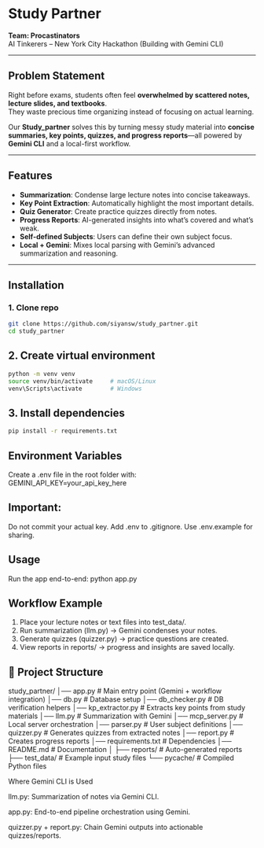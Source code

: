 # Study Partner  
**Team: Procastinators**  
AI Tinkerers – New York City Hackathon (Building with Gemini CLI)  

---

## Problem Statement  
Right before exams, students often feel **overwhelmed by scattered notes, lecture slides, and textbooks**.  
They waste precious time organizing instead of focusing on actual learning.  

Our **Study_partner** solves this by turning messy study material into **concise summaries, key points, quizzes, and progress reports**—all powered by **Gemini CLI** and a local-first workflow.  

---

## Features
- **Summarization**: Condense large lecture notes into concise takeaways.  
- **Key Point Extraction**: Automatically highlight the most important details.  
- **Quiz Generator**: Create practice quizzes directly from notes.  
- **Progress Reports**: AI-generated insights into what’s covered and what’s weak.  
- **Self-defined Subjects**: Users can define their own subject focus.  
- **Local + Gemini**: Mixes local parsing with Gemini’s advanced summarization and reasoning.  

---

## Installation

### 1. Clone repo
```bash
git clone https://github.com/siyansw/study_partner.git
cd study_partner
```

## 2. Create virtual environment
```bash
python -m venv venv
source venv/bin/activate     # macOS/Linux
venv\Scripts\activate        # Windows
```

## 3. Install dependencies
```bash
pip install -r requirements.txt
```

## Environment Variables
Create a .env file in the root folder with:
GEMINI_API_KEY=your_api_key_here


## Important:
Do not commit your actual key.
Add .env to .gitignore.
Use .env.example for sharing.

## Usage
Run the app end-to-end:
python app.py

## Workflow Example
1. Place your lecture notes or text files into test_data/.
2. Run summarization (llm.py) → Gemini condenses your notes.
3. Generate quizzes (quizzer.py) → practice questions are created.
4. View reports in reports/ → progress and insights are saved locally.

## 📂 Project Structure

study_partner/
│── app.py # Main entry point (Gemini + workflow integration)
│── db.py # Database setup
│── db_checker.py # DB verification helpers
│── kp_extractor.py # Extracts key points from study materials
│── llm.py # Summarization with Gemini
│── mcp_server.py # Local server orchestration
│── parser.py # User subject definitions
│── quizzer.py # Generates quizzes from extracted notes
│── report.py # Creates progress reports
│── requirements.txt # Dependencies
│── README.md # Documentation
│
├── reports/ # Auto-generated reports
├── test_data/ # Example input study files
└── pycache/ # Compiled Python files

Where Gemini CLI is Used

llm.py: Summarization of notes via Gemini CLI.

app.py: End-to-end pipeline orchestration using Gemini.

quizzer.py + report.py: Chain Gemini outputs into actionable quizzes/reports.
